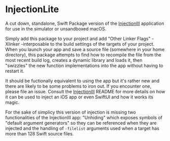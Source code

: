 # InjectionLite

A cut down, standalone, Swift Package version of the
[InjectionIII](https://github.com/johnno1962/InjectionIII)
application for use in the simulator or unsandboxed macOS.

Simply add this package to your project and add "Other
Linker Flags" -Xlinker -interposable to the build settings of 
the targets of your project. When you launch your app and save a
source file (somewhere in your home directory), this package
attempts to find how to recompile the file from the most
recent build log, creates a dynamic library and loads it,
then "swizzles" the new function implementations into the 
app without having to restart it.

It should be fuctionally equivalent to using the app but 
it's rather new and there are likely to be some problems
to iron out. If you encounter one, please file an issue.
Consult the [InjectionIII](https://github.com/johnno1962/InjectionIII)
README for more details on how it can be used to inject
an iOS app or even SwiftUI and how it works its magic.

For the sake of simplicy this version of injection is 
missing two functionalities of the InjectionIII app:
"Unhiding" which exposes symbols of "default argument
generators" so they can be referenced when they are
injected and the handling of `-filelist` arguments used
when a target has more than 128 Swift source files.
